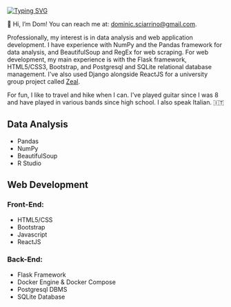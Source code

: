 [![Typing SVG](https://readme-typing-svg.herokuapp.com?multiline=true&width=500&lines=Dom%20Sciarrino++++++++++)](https://git.io/typing-svg)

👋 Hi, I’m Dom! You can reach me at: dominic.sciarrino@gmail.com.

Professionally, my interest is in data analysis and web application development. I have experience with NumPy and the Pandas framework for data analysis, and BeautifulSoup and RegEx for web scraping. For web development, my main experience is with the Flask framework, HTML5/CSS3, Bootstrap, and Postgresql and SQLite relational database management. I've also used Django alongside ReactJS for a university group project called <a href="https://github.com/Prakshal-Jain/Zeal">Zeal</a>.

For fun, I like to travel and hike when I can. I've played guitar since I was 8 and have played in various bands since high school. I also speak Italian. 🇮🇹

<h2 align="left">Data Analysis</h2>

<ul>
  <li>Pandas</li>
  <li>NumPy</li>
  <li>BeautifulSoup</li>
  <li>R Studio</li>
</ul>

<h2 align="left">Web Development</h2>

<h3 align="left">Front-End:</h3>

<ul>
  <li>HTML5/CSS</li>
  <li>Bootstrap</li>
  <li>Javascript</li>
  <li>ReactJS</li>
</ul>

<h3 align="left">Back-End:</h3>

<ul>
  <li>Flask Framework</li>
  <li>Docker Engine & Docker Compose</li>
  <li>Postgresql DBMS </li>
  <li>SQLite Database</li>
</ul>

